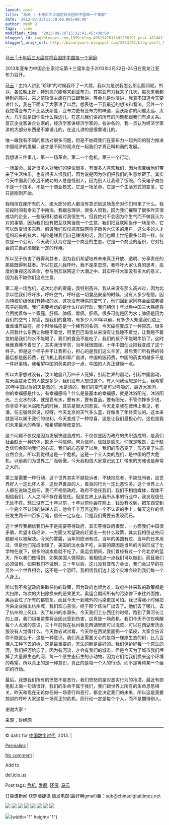 ```yaml
--- 
layout: post 
title: "马云 | 十年后三大癌症将会困扰中国每一个家庭"
date: '2013-02-25T11:39:00.001+08:00' 
author: Wenh Q
tags: - view
modified\_time: '2013-09-30T15:32:41.453+08:00' 
blogger\_id: tag:blogger.com,1999:blog-4961947611491238191.post-4814411379811548446
blogger\_orig\_url: http://binaryware.blogspot.com/2013/02/blog-post\_9244.html
--- 
```

[马云 |
十年后三大癌症将会困扰中国每一个家庭](http://feedproxy.google.com/~r/chinagfwblog/~3/A1Yi1fJxb3I/):

2013年亚布力中国企业家论坛第十三届年会于2013年2月22日-24日在黑龙江亚布力召开。

[马云](https://meilizhongguo.biz/chinese/tag/%e9%a9%ac%e4%ba%91/?category=10466 "标签 马云 下的日志")：主持人讲到“珍珠”的时候我吓了一大跳，我以为是说我怎么那么圆润呢。所以，各位晚上好，特别高兴能够来到亚布力，其实亚布力我来了几次，每次来我都特别的高兴，来之前轮值主席在门口跟我讲，等会儿是你演讲，我真不知道今天要讲什么，我在下面听了大家讲了以后，想表达一下我最近的想法和看法。另外一个我觉得亚布力不比达沃斯差，亚布力更有亚布力的味道，达沃斯讲的问题太远、太大，几乎就是跟你没什么靠边儿，在这儿我们讲的所有的问题都跟我们有点关系。反正企业家讲企业家的，经济学家讲经济学家的，各讲各的，我一贯认为经济学家讲的大部分东西是不靠谱儿的，在这儿讲的是很靠谱儿的。

唯一跟我有不同的看法对很多问题，但是不妨碍我们在亚布力一起共同的努力推进中国经济的发展，这才是不同的观点在一起我们才真正叫和谐的发展。

我想讲三件事儿，第一一场革命，第二一个危机，第三一个行动。

一场革命。最近很多人对我们的评论很多，有很多人喜欢我们，因为淘宝给他们带来了生活快乐，也有很多人恨我们，因为说是因为你们把我们的生意给砸了。其实今天中国我们永远不成功的人总是怪别人，因为别人让我砸了饭碗。今天电子商务不是一个技术，不是一个商业模式，它是一场革命，它是一个生活方式的变革，它只是刚刚开始。

我相信在座所有的人，绝大部分的人都没有意识到这场革命对你们带来了什么。我前段时间有幸去了中南海，我跟总理讲，很多人恨我，因为我们摧毁了很多昨天很成功的企业，一些既得利益者对我很生气，但我绝对不会因为你生气而不做我认为对的事情，因为我们没有把互联网当做一个生意，我们把互联网当作一场革命，它可以改变很多东西。假设我们仅仅把互联网电子商务六亿多的用户，这么多的人才组织起来的技术，纯粹是赚我们自己赚钱的话，我们也跟上世纪很多公司一样，仅仅是一个公司，今天我们认为它是一个商业的生态，它是一个商业的组织，它对社会的完善必须起到一定的作用。

所以至于伤害了既得利益者，因为我们希望培养未来真正开放、透明、分享责任的那些既得利益者。所以在这儿我呼吁，我不是来忽悠，我呼吁大家认真的思考，高度的重视这段革命，参与到互联网这个大潮之中，其实呼吁大家没有多大的意义，因为我不缺你们这点生意。

第二是一场危机，这次北京的雾霾，我特别高兴，我从来没有那么高兴过，因为北京以往我们呼吁水，呼吁空气，呼吁这一切食品安全的时候，没有人多少相信。因为特权阶级他们有特权的水，这次没有特供的空气了，他们回到家同样会面临老婆孩子的指责。我们需要考虑的是什么样的行动，我们相信十年以后中国三大癌症将会困扰着每一个家庭，肝癌、肺癌、胃癌。肝癌，很多可能是因为水；肺癌是因为我们的空气；胃癌，是我们的食物，有多少人30年以前，有多少人知道我们边上谁谁谁有癌症，那个时候癌症是一个稀有的名词，今天癌症变成了一种常态。很多人问我什么东西让你睡不着觉，阿里巴巴淘宝从来没有让我睡不着觉，让我睡不着觉的是我们的水不能喝了，我们的食品不能吃了，我们的孩子不能喝牛奶了，这时候我真睡不着觉了。其实我很辛苦，当年我很圆润，十年中国创业把我变成了这个样子。但是这个样子并不让我担心，担心的是我们这么辛苦，最后我们所有挣的钱最后都是医药费，在飞机上我和郭广昌讲，中国的医药费，中国的药卖的越多不是一件好事情，我希望中国的药卖的少一点，中国的人真正健康一点。

所以大家想过没有，汶川地震八万四千人死掉，引起世界的震动，引起中国震动，每天癌症死亡的人数是多少，我们没有人想过这个。有人问我理想是什么，我希望20年中国以后的天是蓝的，水是清的，我们的空气是可以呼吸的，最近大家问，你的幸福感是什么，有幸福感吗？什么是最基本的幸福感，就是沐浴阳光，沐浴阳光，三点水的沐，就是要有水，要有木，要有食品，要有阳光，不管你挣多少钱，你享受不到沐浴阳光的时候，其实是很大的悲哀。今天北京我在微博上看见，老潘，任志强经常说，哎呀，今天北京的天气多么蓝，好像发了年终奖似的。这本来就是可以属于我们的权利，今天变成了一种惊喜，这是让我们最担心的，这也是我们未来最大的希望，和希望能够改变的。

这个问题不仅仅是因为发展快速造成的，不仅仅是因为政府的失职造成的，是我们社会缺乏一种抗体，缺乏一种信仰。何为信仰，信就是感恩，仰就是敬畏，由于缺乏信仰会影响我们的心态，我们的心态变了以后，我们的形态变了，形态变了生态自然会变。所以我觉得这是一个危机，这是一个全人类的危机，是中国的巨大危机，以前我们为世界工厂而骄傲，今天我相信大家意识到工厂带来的灾难也是非常之大的。

第三是需要一种行动，这个世界其实不缺投诉者，不缺抱怨者，不缺批判者，这世界好人一定比坏人多，这世界善良的人，善良的行为一定比恶性多。这个世界上人人都在说缺乏信任，我们不相信政府，政府不信任我们，我们不相信媒体，媒体不相信我们，人人之间不存在着信任。但是世界上从我所从事的行业中，我发现信任无处不在。想过没有二十年以前，十年以前你会在网上，钱没有收到，把东西交到一个完全不认识的快递人员，他会千辛万苦送到一个不认识的手上，每天这样的信任发生两千四百多万笔，信任一定存在，只是我们需要去发现而已。

这个世界我相信我们并不是需要等待政府，其实等待政府很累，一方面我们中国很矛盾，希望市场经济，一方面又希望政府赶紧出一些什么政策，其实我相信这些问题都可以被解决。今天的雾霾，当年的欧洲有过，当年的美国有过，当年的日本用过，但是他们完成治理了。美国的淡水鱼不吃，主要的原因是当年的污染形成了化学物在底下，很多的淡水鱼就不吃了。奥运会期间，我们曾经有过一个月北京的蓝天，所以我们做得到，如果美国人做得到，我相信这一点我们可以做到，而且我们必须做到，如果我们不做到，三十年以后，这儿没有亚布力会谈，我们会过早的在另外一个世界相会，这不是一个恐吓。我相信我们边上这个灾难会轮到我们每一个人身上。

所以我不希望政府采取任何的政策，因为政府也很为难，政府往往采取的政策都是大扫除，每次的大扫除换来的恶果更大。奥运会期间所有的污染停下来往外面推，奥运会过了所有的都恢复，而且今天一到城外的污染更加可怕。我记得我小时候把污染企业搬出杭州城，我们欢心喜悦，终于那个炼油厂出去了。他们去了哪儿，去了杭州的上风口、去了杭州的水源头，今天我们工业西迁的时候，跑到了黄河长江的上游，我们祖祖辈辈将会因此受到伤害，这真是一场危机。我们今天不仅仅唤醒每个人点滴的意识，三十年前我在杭州看见西湖里面可以洗菜、可以在西湖里洗衣服没有人觉得什么。今天你去试试看，今天你在西湖里面扔一个菜皮，大家会告诉你不能这么干，这是一种意识。我们真正需要关心的是每一棵原生态的树，比几百棵人工种下去的树，这是最重要的，天生的肺是最好的。我们保护好每一个原生的河，我们把河给忘了，因为有河流，才会有我们的城市，但是今天为了城市我们埋掉了大量原生态的河，每一个原生态衍生的小动物，因为它们给我们换来这个环境的希望。所以真正的是一种意识，真正的是每一个人的行动，而不是等待某一个组织的行动。

最后，我想我们所有的愤怒不是恶行，我们愤怒的是对恶劣行为的冷漠。最近有部电影上面一句话很好，我们的生命不属于我们，我们跟世界上所有的生命息息相关，昨天和现在无论你任何一场善行和恶行，都会决定我们的未来，所以这是我要想讲的呼吁大家这是一场真正的危机，而行动一定是每个个人，而不是期待别人。

谢谢大家！

来源：财经网


------------------------------------------------------------------------

© dahz for [中国数字时代](https://meilizhongguo.biz/chinese), 2013. |

[Permalink](https://meilizhongguo.biz/chinese/2013/02/%e9%a9%ac%e4%ba%91-%e5%8d%81%e5%b9%b4%e5%90%8e%e4%b8%89%e5%a4%a7%e7%99%8c%e7%97%87%e5%b0%86%e4%bc%9a%e5%9b%b0%e6%89%b0%e4%b8%ad%e5%9b%bd%e6%af%8f%e4%b8%80%e4%b8%aa%e5%ae%b6%e5%ba%ad/)
|

[No
comment](https://meilizhongguo.biz/chinese/2013/02/%e9%a9%ac%e4%ba%91-%e5%8d%81%e5%b9%b4%e5%90%8e%e4%b8%89%e5%a4%a7%e7%99%8c%e7%97%87%e5%b0%86%e4%bc%9a%e5%9b%b0%e6%89%b0%e4%b8%ad%e5%9b%bd%e6%af%8f%e4%b8%80%e4%b8%aa%e5%ae%b6%e5%ba%ad/#comments)
|

Add to

[del.icio.us](http://del.icio.us/post?url=https://meilizhongguo.biz/chinese/2013/02/%e9%a9%ac%e4%ba%91-%e5%8d%81%e5%b9%b4%e5%90%8e%e4%b8%89%e5%a4%a7%e7%99%8c%e7%97%87%e5%b0%86%e4%bc%9a%e5%9b%b0%e6%89%b0%e4%b8%ad%e5%9b%bd%e6%af%8f%e4%b8%80%e4%b8%aa%e5%ae%b6%e5%ba%ad/&title=%E9%A9%AC%E4%BA%91%20%7C%20%E5%8D%81%E5%B9%B4%E5%90%8E%E4%B8%89%E5%A4%A7%E7%99%8C%E7%97%87%E5%B0%86%E4%BC%9A%E5%9B%B0%E6%89%B0%E4%B8%AD%E5%9B%BD%E6%AF%8F%E4%B8%80%E4%B8%AA%E5%AE%B6%E5%BA%AD)





Post tags:
[危机](https://meilizhongguo.biz/chinese/tag/%e5%8d%b1%e6%9c%ba/?category=10466),
[发展](https://meilizhongguo.biz/chinese/tag/%e5%8f%91%e5%b1%95/?category=10466),
[环保](https://meilizhongguo.biz/chinese/tag/%e7%8e%af%e4%bf%9d/?category=10466),
[马云](https://meilizhongguo.biz/chinese/tag/%e9%a9%ac%e4%ba%91/?category=10466)



订靠谱新闻 获穿墙捷径
请发电邮(最好用gmail)至：sub@chinadigitaltimes.net





<div>

[![](http://feeds.feedburner.com/~ff/chinagfwblog?d=yIl2AUoC8zA)](http://feeds.feedburner.com/~ff/chinagfwblog?a=A1Yi1fJxb3I:1E0WuFAPxeU:yIl2AUoC8zA)
[![](http://feeds.feedburner.com/~ff/chinagfwblog?i=A1Yi1fJxb3I:1E0WuFAPxeU:-BTjWOF_DHI)](http://feeds.feedburner.com/~ff/chinagfwblog?a=A1Yi1fJxb3I:1E0WuFAPxeU:-BTjWOF_DHI)
[![](http://feeds.feedburner.com/~ff/chinagfwblog?i=A1Yi1fJxb3I:1E0WuFAPxeU:F7zBnMyn0Lo)](http://feeds.feedburner.com/~ff/chinagfwblog?a=A1Yi1fJxb3I:1E0WuFAPxeU:F7zBnMyn0Lo)
[![](http://feeds.feedburner.com/~ff/chinagfwblog?i=A1Yi1fJxb3I:1E0WuFAPxeU:V_sGLiPBpWU)](http://feeds.feedburner.com/~ff/chinagfwblog?a=A1Yi1fJxb3I:1E0WuFAPxeU:V_sGLiPBpWU)
[![](http://feeds.feedburner.com/~ff/chinagfwblog?d=qj6IDK7rITs)](http://feeds.feedburner.com/~ff/chinagfwblog?a=A1Yi1fJxb3I:1E0WuFAPxeU:qj6IDK7rITs)
[![](http://feeds.feedburner.com/~ff/chinagfwblog?d=l6gmwiTKsz0)](http://feeds.feedburner.com/~ff/chinagfwblog?a=A1Yi1fJxb3I:1E0WuFAPxeU:l6gmwiTKsz0)
[![](http://feeds.feedburner.com/~ff/chinagfwblog?i=A1Yi1fJxb3I:1E0WuFAPxeU:gIN9vFwOqvQ)](http://feeds.feedburner.com/~ff/chinagfwblog?a=A1Yi1fJxb3I:1E0WuFAPxeU:gIN9vFwOqvQ)
[![](http://feeds.feedburner.com/~ff/chinagfwblog?d=TzevzKxY174)](http://feeds.feedburner.com/~ff/chinagfwblog?a=A1Yi1fJxb3I:1E0WuFAPxeU:TzevzKxY174)

</div>

![](http://feeds.feedburner.com/~r/chinagfwblog/~4/A1Yi1fJxb3I){width="1"
height="1"}
